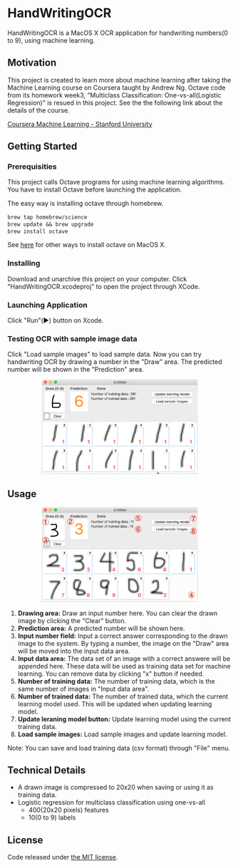 # HandWritingOCR

HandWritingOCR is a MacOS X OCR application for handwriting numbers(0 to 9), using machine learning.

## Motivation

This project is created to learn more about machine learning after taking the Machine Learning course on Coursera taught by Andrew Ng. Octave code from its homework week3, "Multiclass Classification: One-vs-all(Logistic Regression)" is resued in this project. See the the following link about the details of the course.

[Coursera Machine Learning - Stanford University](https://www.coursera.org/learn/machine-learning)

## Getting Started

### Prerequisities

This project calls Octave programs for using machine learning algorithms. You have to install Octave before launching the application.

The easy way is installing octave through homebrew.

```
brew tap homebrew/science
brew update && brew upgrade
brew install octave
```

See [here](http://wiki.octave.org/Octave_for_MacOS_X) for other ways to install octave on MacOS X.

### Installing

Download and unarchive this project on your computer. Click "HandWritingOCR.xcodeproj" to open the project through XCode.

### Launching Application

Click "Run"(▶︎) button on Xcode.

### Testing OCR with sample image data

Click "Load sample images" to load sample data. Now you can try handwriting OCR by drawing a number in the "Draw" area. The predicted number will be shown in the "Prediction" area.

<p align="center">
  <img src="images/sample_image_01.png" width="350"/>
</p>


## Usage

<p align="center">
  <img src="images/sample_image_02.png" width="350"/>
</p>

1. **Drawing area:** Draw an input number here. You can clear the drawn image by clicking the "Clear" button.
2. **Prediction area:** A predicted number will be shown here.
3. **Input number field:** Input a correct answer corresponding to the drawn image to the system. By typing a number, the image on the "Draw" area will be moved into the input data area.
4. **Input data area:** The data set of an image with a correct answere will be appended here. These data will be used as training data set for machine learning. You can remove data by clicking "x" button if needed.
5. **Number of training data:** The number of training data, which is the same number of images in "Input data area".
6. **Number of trained data:** The number of trained data, which the current learning model used. This will be updated when updating learning model.
7. **Update leraning model button:** Update learning model using the current training data.
8. **Load sample images:** Load sample images and update learning model.


Note: You can save and load training data (csv format) through "File" menu.



## Technical Details

- A drawn image is compressed to 20x20 when saving or using it as training data.
- Logistic regression for multiclass classification using one-vs-all
  - 400(20x20 pixels) features
  - 10(0 to 9) labels

## License

Code released under [the MIT license](LICENSE).
